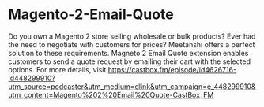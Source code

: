 # Magento-2-Email-Quote
Do you own a Magento 2 store selling wholesale or bulk products? Ever had the need to negotiate with customers for prices? Meetanshi offers a perfect solution to these requirements. Magneto 2 Email Quote extension enables customers to send a quote request by emailing their cart with the selected options. For more details, visit 
https://castbox.fm/episode/id4626716-id448299910?utm_source=podcaster&utm_medium=dlink&utm_campaign=e_448299910&utm_content=Magento%202%20Email%20Quote-CastBox_FM

